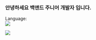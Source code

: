 ### 안녕하세요 백앤드 주니어 개발자 입니다.

Language:  
<img src="https://img.shields.io/badge/Java-6DB33F?style=for-the-badge&logo=Java&logoColor=white"/>

<img src="https://img.shields.io/badge/Spring-6DB33F?style=for-the-badge&logo=Spring&logoColor=white"/>

